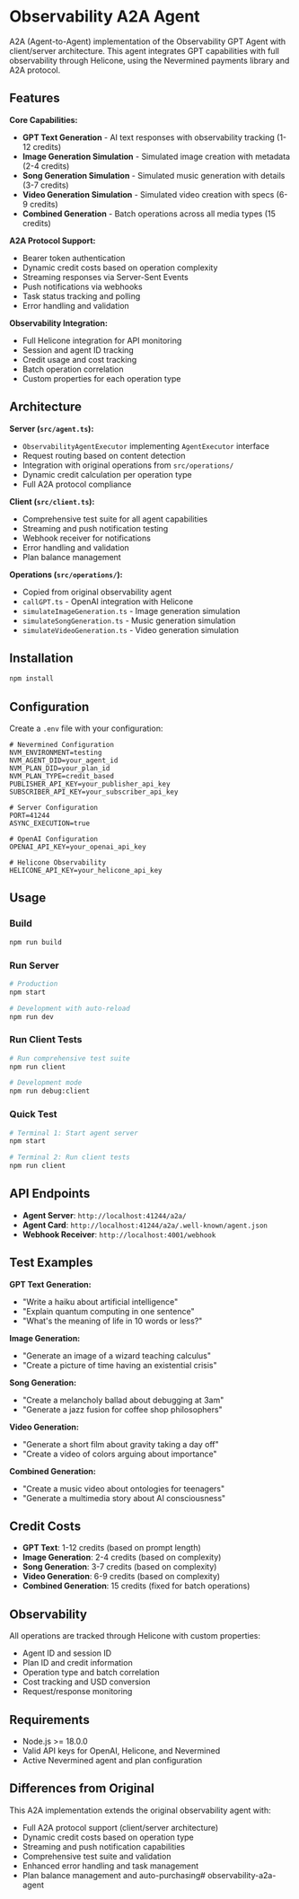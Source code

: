 # Observability A2A Agent

A2A (Agent-to-Agent) implementation of the Observability GPT Agent with client/server architecture. This agent integrates GPT capabilities with full observability through Helicone, using the Nevermined payments library and A2A protocol.

## Features

**Core Capabilities:**
- **GPT Text Generation** - AI text responses with observability tracking (1-12 credits)
- **Image Generation Simulation** - Simulated image creation with metadata (2-4 credits) 
- **Song Generation Simulation** - Simulated music generation with details (3-7 credits)
- **Video Generation Simulation** - Simulated video creation with specs (6-9 credits)
- **Combined Generation** - Batch operations across all media types (15 credits)

**A2A Protocol Support:**
- Bearer token authentication
- Dynamic credit costs based on operation complexity
- Streaming responses via Server-Sent Events
- Push notifications via webhooks
- Task status tracking and polling
- Error handling and validation

**Observability Integration:**
- Full Helicone integration for API monitoring
- Session and agent ID tracking
- Credit usage and cost tracking
- Batch operation correlation
- Custom properties for each operation type

## Architecture

**Server (`src/agent.ts`):**
- `ObservabilityAgentExecutor` implementing `AgentExecutor` interface
- Request routing based on content detection
- Integration with original operations from `src/operations/`
- Dynamic credit calculation per operation type
- Full A2A protocol compliance

**Client (`src/client.ts`):**
- Comprehensive test suite for all agent capabilities
- Streaming and push notification testing
- Webhook receiver for notifications
- Error handling and validation
- Plan balance management

**Operations (`src/operations/`):**
- Copied from original observability agent
- `callGPT.ts` - OpenAI integration with Helicone
- `simulateImageGeneration.ts` - Image generation simulation
- `simulateSongGeneration.ts` - Music generation simulation
- `simulateVideoGeneration.ts` - Video generation simulation

## Installation

```bash
npm install
```

## Configuration

Create a `.env` file with your configuration:

```env
# Nevermined Configuration  
NVM_ENVIRONMENT=testing
NVM_AGENT_DID=your_agent_id
NVM_PLAN_DID=your_plan_id
NVM_PLAN_TYPE=credit_based
PUBLISHER_API_KEY=your_publisher_api_key
SUBSCRIBER_API_KEY=your_subscriber_api_key

# Server Configuration
PORT=41244
ASYNC_EXECUTION=true

# OpenAI Configuration
OPENAI_API_KEY=your_openai_api_key

# Helicone Observability
HELICONE_API_KEY=your_helicone_api_key
```

## Usage

### Build
```bash
npm run build
```

### Run Server
```bash
# Production
npm start

# Development with auto-reload
npm run dev
```

### Run Client Tests
```bash
# Run comprehensive test suite
npm run client

# Development mode
npm run debug:client
```

### Quick Test
```bash
# Terminal 1: Start agent server
npm start

# Terminal 2: Run client tests
npm run client
```

## API Endpoints

- **Agent Server**: `http://localhost:41244/a2a/`
- **Agent Card**: `http://localhost:41244/a2a/.well-known/agent.json`
- **Webhook Receiver**: `http://localhost:4001/webhook`

## Test Examples

**GPT Text Generation:**
- "Write a haiku about artificial intelligence"
- "Explain quantum computing in one sentence"
- "What's the meaning of life in 10 words or less?"

**Image Generation:**
- "Generate an image of a wizard teaching calculus"
- "Create a picture of time having an existential crisis"

**Song Generation:**
- "Create a melancholy ballad about debugging at 3am"
- "Generate a jazz fusion for coffee shop philosophers"

**Video Generation:**
- "Generate a short film about gravity taking a day off"
- "Create a video of colors arguing about importance"

**Combined Generation:**
- "Create a music video about ontologies for teenagers"
- "Generate a multimedia story about AI consciousness"

## Credit Costs

- **GPT Text**: 1-12 credits (based on prompt length)
- **Image Generation**: 2-4 credits (based on complexity)
- **Song Generation**: 3-7 credits (based on complexity) 
- **Video Generation**: 6-9 credits (based on complexity)
- **Combined Generation**: 15 credits (fixed for batch operations)

## Observability

All operations are tracked through Helicone with custom properties:
- Agent ID and session ID
- Plan ID and credit information
- Operation type and batch correlation
- Cost tracking and USD conversion
- Request/response monitoring

## Requirements

- Node.js >= 18.0.0
- Valid API keys for OpenAI, Helicone, and Nevermined
- Active Nevermined agent and plan configuration

## Differences from Original

This A2A implementation extends the original observability agent with:
- Full A2A protocol support (client/server architecture)
- Dynamic credit costs based on operation type
- Streaming and push notification capabilities
- Comprehensive test suite and validation
- Enhanced error handling and task management
- Plan balance management and auto-purchasing# observability-a2a-agent
